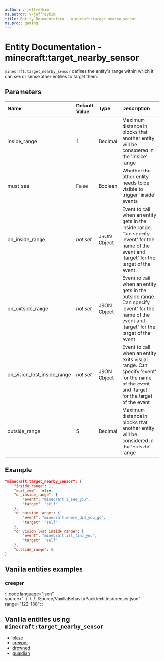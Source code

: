 ```yaml
---
author: v-jeffreykim
ms.author: v-jeffreykim
title: Entity Documentation - minecraft:target_nearby_sensor
ms.prod: gaming
---
```


# Entity Documentation - minecraft:target_nearby_sensor

`minecraft:target_nearby_sensor` defines the entity's range within which it can see or sense other entities to target them.

## Parameters

|Name |Default Value  |Type  |Description  |
|:----------|:----------|:----------|:----------|
| inside_range| 1| Decimal| Maximum distance in blocks that another entity will be considered in the 'inside' range |
| must_see| False| Boolean| Whether the other entity needs to be visible to trigger 'inside' events |
| on_inside_range| *not set*| JSON Object | Event to call when an entity gets in the inside range. Can specify 'event' for the name of the event and 'target' for the target of the event |
| on_outside_range| *not set*| JSON Object | Event to call when an entity gets in the outside range. Can specify 'event' for the name of the event and 'target' for the target of the event |
| on_vision_lost_inside_range| *not set*| JSON Object | Event to call when an entity exits visual range. Can specify 'event' for the name of the event and 'target' for the target of the event |
| outside_range| 5| Decimal| Maximum distance in blocks that another entity will be considered in the 'outside' range |

## Example

```json
"minecraft:target_nearby_sensor": {
    "inside_range": 1,
    "must_see": false,
    "on_inside_range": {
        "event": "minecraft:i_see_you",
        "target": "self"
    },
    "on_outside_range": {
        "event": "minecraft:where_did_you_go",
        "target": "self"
    },
    "on_vision_lost_inside_range": {
        "event": "minecraft:ill_find_you",
        "target": "self"
    },
    "outside_range": 5
}
```

## Vanilla entities examples

### creeper

:::code language="json" source="../../../../Source/VanillaBehaviorPack/entities/creeper.json" range="122-138":::

## Vanilla entities using `minecraft:target_nearby_sensor`

- [blaze](../../../../Source/VanillaBehaviorPack_Snippets/entities/blaze.md)
- [creeper](../../../../Source/VanillaBehaviorPack_Snippets/entities/creeper.md)
- [drowned](../../../../Source/VanillaBehaviorPack_Snippets/entities/drowned.md)
- [guardian](../../../../Source/VanillaBehaviorPack_Snippets/entities/guardian.md)